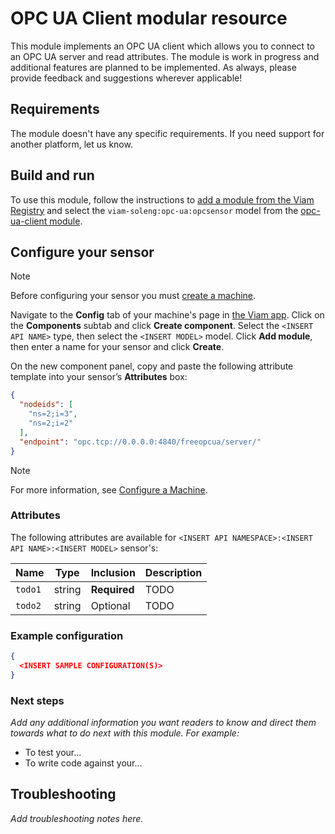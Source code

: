 # OPC UA Client modular resource

This module implements an OPC UA client which allows you to connect to an OPC UA server and read attributes.
The module is work in progress and additional features are planned to be implemented.
As always, please provide feedback and suggestions wherever applicable!

## Requirements

The module doesn't have any specific requirements. If you need support for another platform, let us know.

## Build and run

To use this module, follow the instructions to [add a module from the Viam Registry](https://docs.viam.com/registry/configure/#add-a-modular-resource-from-the-viam-registry) and select the `viam-soleng:opc-ua:opcsensor` model from the [opc-ua-client module](https://app.viam.com/module/viam-soleng/opc-ua-client).

## Configure your sensor

> [!NOTE]
> Before configuring your sensor you must [create a machine](https://docs.viam.com/manage/fleet/machines/#add-a-new-machine).

Navigate to the **Config** tab of your machine's page in [the Viam app](https://app.viam.com/).
Click on the **Components** subtab and click **Create component**.
Select the `<INSERT API NAME>` type, then select the `<INSERT MODEL>` model.
Click **Add module**, then enter a name for your sensor and click **Create**.

On the new component panel, copy and paste the following attribute template into your sensor’s **Attributes** box:

```json
{
  "nodeids": [
    "ns=2;i=3",
    "ns=2;i=2"
  ],
  "endpoint": "opc.tcp://0.0.0.0:4840/freeopcua/server/"
}
```

> [!NOTE]
> For more information, see [Configure a Machine](https://docs.viam.com/manage/configuration/).

### Attributes

The following attributes are available for `<INSERT API NAMESPACE>:<INSERT API NAME>:<INSERT MODEL>` sensor's:

| Name    | Type   | Inclusion    | Description |
| ------- | ------ | ------------ | ----------- |
| `todo1` | string | **Required** | TODO        |
| `todo2` | string | Optional     | TODO        |

### Example configuration

```json
{
  <INSERT SAMPLE CONFIGURATION(S)>
}
```

### Next steps

_Add any additional information you want readers to know and direct them towards what to do next with this module._
_For example:_

- To test your...
- To write code against your...

## Troubleshooting

_Add troubleshooting notes here._
